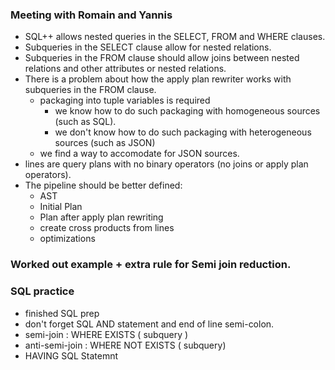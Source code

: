 ### Meeting with Romain and Yannis

 - SQL++ allows nested queries in the SELECT, FROM and WHERE clauses.
 - Subqueries in the SELECT clause allow for nested relations.
 - Subqueries in the FROM clause should allow joins between nested relations and other attributes or nested relations.
 - There is a problem about how the apply plan rewriter works with subqueries in the FROM clause.
   - packaging into tuple variables is required
     - we know how to do such packaging with homogeneous sources (such as SQL).
     - we don't know how to do such packaging with heterogeneous sources (such as JSON)
   - we find a way to accomodate for JSON sources.
 - lines are query plans with no binary operators (no joins or apply plan operators).
 - The pipeline should be better defined:
   - AST
   - Initial Plan
   - Plan after apply plan rewriting
   - create cross products from lines
   - optimizations

### Worked out example + extra rule for Semi join reduction.

### SQL practice
 - finished SQL prep
 - don't forget SQL AND statement and end of line semi-colon.
 - semi-join : WHERE EXISTS ( subquery )
 - anti-semi-join : WHERE NOT EXISTS ( subquery) 
 - HAVING SQL Statemnt
